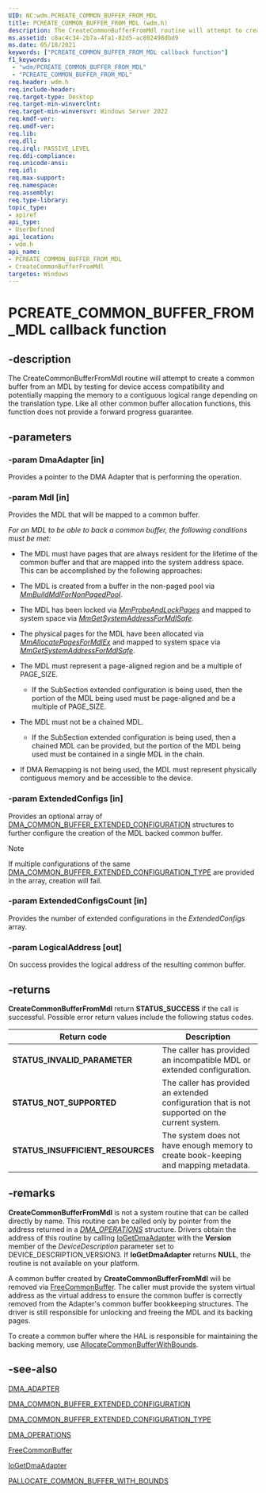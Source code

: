 ```yaml
---
UID: NC:wdm.PCREATE_COMMON_BUFFER_FROM_MDL
title: PCREATE_COMMON_BUFFER_FROM_MDL (wdm.h)
description: The CreateCommonBufferFromMdl routine will attempt to create a common buffer from an MDL by testing for device access compatibility and potentially mapping the memory to a contiguous logical range depending on the translation type. Like all other common buffer allocation functions, this function does not provide a forward progress guarantee.
ms.assetid: c8ac4c34-2b7a-4fa1-82d5-ac802498dbd9
ms.date: 05/18/2021
keywords: ["PCREATE_COMMON_BUFFER_FROM_MDL callback function"]
f1_keywords:
 - "wdm/PCREATE_COMMON_BUFFER_FROM_MDL"
 - "PCREATE_COMMON_BUFFER_FROM_MDL"
req.header: wdm.h
req.include-header:
req.target-type: Desktop
req.target-min-winverclnt:
req.target-min-winversvr: Windows Server 2022
req.kmdf-ver:
req.umdf-ver:
req.lib:
req.dll:
req.irql: PASSIVE_LEVEL
req.ddi-compliance:
req.unicode-ansi:
req.idl:
req.max-support:
req.namespace:
req.assembly:
req.type-library:
topic_type:
- apiref
api_type:
- UserDefined
api_location:
- wdm.h
api_name:
- PCREATE_COMMON_BUFFER_FROM_MDL
- CreateCommonBufferFromMdl
targetos: Windows
---
```



# PCREATE_COMMON_BUFFER_FROM_MDL callback function

## -description

The CreateCommonBufferFromMdl routine will attempt to create a common buffer from an MDL by testing for device access compatibility and potentially mapping the memory to a contiguous logical range depending on the translation type. Like all other common buffer allocation functions, this function does not provide a forward progress guarantee.

## -parameters

### -param DmaAdapter [in]


Provides a pointer to the DMA Adapter that is performing the operation.

### -param Mdl [in]


Provides the MDL that will be mapped to a common buffer.

*For an MDL to be able to back a common buffer, the following conditions must be met:*

- The MDL must have pages that are always resident for the lifetime of the common buffer and that are mapped into the system address space. This can be accomplished by the following approaches:

- The MDL is created from a buffer in the non-paged pool via [*MmBuildMdlForNonPagedPool*](nf-wdm-mmbuildmdlfornonpagedpool.md).

- The MDL has been locked via [*MmProbeAndLockPages*](nf-wdm-mmprobeandlockselectedpages.md) and mapped to system space via [*MmGetSystemAddressForMdlSafe*](/windows-hardware/drivers/kernel/mm-bad-pointer#mmgetsystemaddressformdlsafe).

- The physical pages for the MDL have been allocated via [*MmAllocatePagesForMdlEx*](nf-wdm-mmallocatepagesformdl.md) and mapped to system space via [*MmGetSystemAddressForMdlSafe*](/windows-hardware/drivers/kernel/mm-bad-pointer#mmgetsystemaddressformdlsafe).

- The MDL must represent a page-aligned region and be a multiple of PAGE_SIZE.

  - If the SubSection extended configuration is being used, then the portion of the MDL being used must be page-aligned and be a multiple of PAGE_SIZE.

- The MDL must not be a chained MDL.

  - If the SubSection extended configuration is being used, then a chained MDL can be provided, but the portion of the MDL being used must be contained in a single MDL in the chain.

- If DMA Remapping is not being used, the MDL must represent physically contiguous memory and be accessible to the device.

### -param ExtendedConfigs [in]


Provides an optional array of [DMA_COMMON_BUFFER_EXTENDED_CONFIGURATION](ns-wdm-dma_common_buffer_extended_configuration.md) structures to further configure the creation of the MDL backed common buffer.

> [!NOTE]
> If multiple configurations of the same [DMA_COMMON_BUFFER_EXTENDED_CONFIGURATION_TYPE](ne-wdm-_dma_common_buffer_extended_configuration_type.md) are provided in the array, creation will fail.

### -param ExtendedConfigsCount [in]


Provides the number of extended configurations in the *ExtendedConfigs* array.

### -param LogicalAddress [out]


On success provides the logical address of the resulting common buffer.

## -returns

**CreateCommonBufferFromMdl** return **STATUS_SUCCESS** if the call is successful. Possible error return values include the following status codes.

| Return code | Description |
|--|--|
| **STATUS_INVALID_PARAMETER** | The caller has provided an incompatible MDL or extended configuration. |
| **STATUS_NOT_SUPPORTED** | The caller has provided an extended configuration that is not supported on the current system. |
| **STATUS_INSUFFICIENT_RESOURCES** | The system does not have enough memory to create book-keeping and mapping metadata. |

## -remarks

**CreateCommonBufferFromMdl** is not a system routine that can be called directly by name. This routine can be called only by pointer from the address returned in a [*DMA_OPERATIONS*](ns-wdm-_dma_operations.md) structure. Drivers obtain the address of this routine by calling [IoGetDmaAdapter](nf-wdm-iogetdmaadapter.md) with the **Version** member of the *DeviceDescription* parameter set to DEVICE_DESCRIPTION_VERSION3. If **IoGetDmaAdapter** returns **NULL**, the routine is not available on your platform.

A common buffer created by **CreateCommonBufferFromMdl** will be removed via [FreeCommonBuffer](nc-wdm-pfree_common_buffer.md). The caller must provide the system virtual address as the virtual address to ensure the common buffer is correctly removed from the Adapter's common buffer bookkeeping structures. The driver is still responsible for unlocking and freeing the MDL and its backing pages.

To create a common buffer where the HAL is responsible for maintaining the backing memory, use [AllocateCommonBufferWithBounds](nc-wdm-pallocate_common_buffer_with_bounds.md).

## -see-also

[DMA_ADAPTER](ns-wdm-_dma_adapter.md)

[DMA_COMMON_BUFFER_EXTENDED_CONFIGURATION](ns-wdm-dma_common_buffer_extended_configuration.md)

[DMA_COMMON_BUFFER_EXTENDED_CONFIGURATION_TYPE](ne-wdm-_dma_common_buffer_extended_configuration_type.md)

[DMA_OPERATIONS](ns-wdm-_dma_operations.md)

[FreeCommonBuffer](nc-wdm-pfree_common_buffer.md)

[IoGetDmaAdapter](nf-wdm-iogetdmaadapter.md)

[PALLOCATE_COMMON_BUFFER_WITH_BOUNDS](nc-wdm-pallocate_common_buffer_with_bounds.md)
